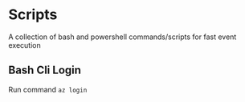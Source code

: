 # Scripts

A collection of bash and powershell commands/scripts for fast event execution

## Bash Cli Login

Run command `az login`
